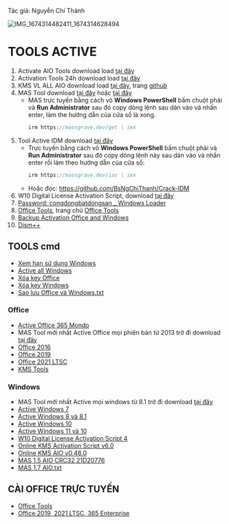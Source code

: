 Tác giả: Nguyễn Chí Thành

![IMG_1674314482411_1674314628494](https://user-images.githubusercontent.com/82578024/231749370-cff3f452-4349-46bd-80e4-dd85653ca27f.jpg)

# TOOLS ACTIVE ##

1. Activate AIO Tools download load [tại đây](https://raw.githubusercontent.com/BsNgChiThanh/ActivateAIOTools/IMP/Activate%20AIO%20Tools%20v3.1.3.rar)  
2. Activation Tools 24h download load [tại đây](https://raw.githubusercontent.com/BsNgChiThanh/Kich-hoat-Office/KichHoatOffice/ActivationTool%2024h.zip)  
3. KMS VL ALL AIO download load [tại đây](https://raw.githubusercontent.com/BsNgChiThanh/KMS_VL_ALL_AIO/IMP/KMS.cmd), trang [github](https://github.com/abbodi1406/KMS_VL_ALL_AIO/releases)
4. MAS Tool download [tại đây](https://raw.githubusercontent.com/BsNgChiThanh/MAS-TOOL/IMP/MAS.cmd) hoặc [tại đây](https://massgrave.dev/index.html#Activations_Summary) 
    - MAS trực tuyến bằng cách vô **Windows PowerShell** bấm chuột phải và **Run Administrator** sau đó copy dòng lệnh sau dán vào và nhấn enter, làm the hướng dẫn của cửa sổ là xong.
      ```php
      irm https://massgrave.dev/get | iex 
      ```
5. Tool Active IDM download [tại đây](https://raw.githubusercontent.com/BsNgChiThanh/Crack-IDM/IMP/IDM.cmd)
   - Trực tuyến bằng cách vô **Windows PowerShell** bấm chuột phải và **Run Administrator** sau đó copy dòng lệnh này sau dán vào và nhấn enter rồi làm theo hướng dẫn của cửa sổ:
     ```php
     irm https://massgrave.dev/ias | iex 
     ```
    - Hoặc đọc: https://github.com/BsNgChiThanh/Crack-IDM 
6. W10 Digital License Activation Script, download [tại đây](https://raw.githubusercontent.com/BsNgChiThanh/W10DigitalLicenseActivationScrip/IMP/W10%20Digital%20License%20Activation%20Script%20v7.0.rar)
7. [Password: congdongbatdongsan _ Windows Loader](https://raw.githubusercontent.com/BsNgChiThanh/Kich-hoat-Windows/IMP/congdongbatdongsan_Windows%20Loader.rar)
8. [Office Tools](https://1drv.ms/u/s!AkwSBX-xWiVhg3aNEuRYre0bC3u0?e=op3csV), trang chủ [Office Tools](https://otp.landian.vip/en-us/download.html)
9. [Backup Activation Office and Windows](https://github.com/BsNgChiThanh/Tools-Active/files/10080337/Backup.Activation.Office.and.Windows.zip)
10. [Dism++](https://1drv.ms/f/s!AkwSBX-xWiVhi3gfqanLd8yzBNnL?e=dhIW3J)

## TOOLS cmd ##
- [Xem hạn sử dụng Windows](https://github.com/BsNgChiThanh/Tools-Active/files/10080374/Xem.h.n.s.d.ng.Windows.txt)
- [Active all Windows](https://github.com/BsNgChiThanh/Tools-Active/files/10080346/Active.all.Windows.txt)
- [Xóa key Office](https://github.com/BsNgChiThanh/Tools-Active/files/10080375/Xoa.key.Office.txt)
- [Xóa key Windows](https://github.com/BsNgChiThanh/Tools-Active/files/10080376/Xoa.key.Windows.txt)
- [Sao lưu Office và Windows.txt](https://github.com/BsNgChiThanh/Tools-Active/files/10080368/Sao.l.u.Office.va.Windows.txt)

### Office ###

- [Active Office 365 Mondo](https://raw.githubusercontent.com/BsNgChiThanh/Kich-hoat-Office/KichHoatOffice/ActiveOfficeMondo.cmd)
- MAS Tool mới nhất Active Office mọi phiên bản từ 2013 trở đi download [tại đây](https://raw.githubusercontent.com/BsNgChiThanh/MAS-TOOL/IMP/MAS.cmd)
- [Office 2016](https://raw.githubusercontent.com/BsNgChiThanh/Kich-hoat-Office/KichHoatOffice/Office2016.cmd)
- [Office 2019](https://raw.githubusercontent.com/BsNgChiThanh/Kich-hoat-Office/KichHoatOffice/ActiveOffice2019.cmd)
- [Office 2021 LTSC](https://raw.githubusercontent.com/BsNgChiThanh/Kich-hoat-Office/KichHoatOffice/ActiveOffice2021.cmd)
- [KMS Tools](https://raw.githubusercontent.com/BsNgChiThanh/KMS_VL_ALL_AIO/IMP/KMS.cmd)

### Windows ###

- MAS Tool mới nhất Active mọi windows từ 8.1 trở đi download [tại đây](https://codeload.github.com/massgravel/Microsoft-Activation-Scripts/zip/refs/heads/master)
- [Active Windows 7](https://github.com/BsNgChiThanh/Tools-Active/files/10080351/Active.Windows.7.txt)
- [Active Windows 8 và 8.1](https://github.com/BsNgChiThanh/Tools-Active/files/10080352/Active.Windows.8.va.8.1.txt)
- [Active Windows 10](https://github.com/BsNgChiThanh/Tools-Active/files/10080354/Active.Windows.10.txt)
- [Active Windows 11 và 10](https://github.com/BsNgChiThanh/Tools-Active/files/10080355/Active.Windows.11.va.10.txt)
- [W10 Digital License Activation Script 4](https://github.com/BsNgChiThanh/Tools-Active/files/10080370/W10.Digital.License.Activation.Script.4.txt)
- [Online KMS Activation Script v6.0](https://github.com/BsNgChiThanh/Tools-Active/files/10080366/Online.KMS.Activation.Script.v6.0.txt)
- [Online KMS AIO v0.48.0](https://github.com/BsNgChiThanh/Tools-Active/files/10080367/Online.KMS.AIO.v0.48.0.txt)
- [MAS 1.5 AIO CRC32 21D20776](https://github.com/BsNgChiThanh/Tools-Active/files/10080356/MAS.1.5.AIO.CRC32.21D20776.txt)
- [MAS 1.7 AIO.txt](https://github.com/BsNgChiThanh/Tools-Active/files/10080392/MAS.1.7.AIO.txt)

## CÀI OFFICE TRỰC TUYẾN ##

- [Office Tools](https://otp.landian.vip/en-us/download.html)
- [Office 2019, 2021 LTSC, 365 Enterprise](https://1drv.ms/u/s!AkwSBX-xWiVhiUu0ZzmqcrRnTjOl?e=h1Gdm3)

